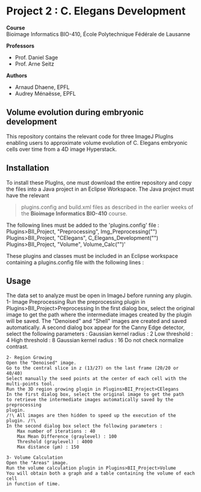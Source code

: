 # Project 2 : C. Elegans Development

**Course**
<br/>
Bioimage Informatics BIO-410, École Polytechnique Fédérale de Lausanne

**Professors**
- Prof. Daniel Sage
- Prof. Arne Seitz

**Authors**
- Arnaud Dhaene, EPFL
- Audrey Ménaësse, EPFL

## Volume evolution during embryonic development
This repository contains the relevant code for three ImageJ PlugIns 
enabling users to approximate volume evolution of C. Elegans embryonic
cells over time from a 4D image Hyperstack.


## Installation
To install these PlugIns, one must download the entire repository and copy the files 
into a Java project in an Eclipse Workspace. The Java project must have the relevant 
>plugins.config 
and
>build.xml 
files as described in the earlier weeks of the 
**Bioimage Informatics BIO-410** course.

The following lines must be added to the 'plugins.config' file :
Plugins>BII_Project, "Preprocessing", Img_Preprocessing("")
 Plugins>BII_Project, "CElegans", C_Elegans_Development("")
 Plugins>BII_Project, "Volume", Volume_Calc("")'


These plugins and classes must be included in an Eclipse workspace 
containing a plugins.config file with the following lines :
	

## Usage
The data set to analyze must be open in ImageJ before running any plugin.
	1- Image Preprocessing
	Run the preprocessing plugin in Plugins>BII_Project>Preprocessing
	In the first dialog box, select the original image to get the path 
	where the intermediate images created by the plugin will be saved.
	The "Denoised" and "Shell" images are created and saved automatically.
	A second dialog box appear for the Canny Edge detector, select the 
	following parameters :
		Gaussian kernel radius : 2
		Low threshold :		 4
		High threshold :	 8
		Gaussian kernel radius : 16
		Do not check normalize contrast.
	 
	2- Region Growing
	Open the "Denoised" image. 
	Go to the central slice in z (13/27) on the last frame (20/20 or 40/40)
	Select manually the seed points at the center of each cell with the
	multi-points tool.
	Run the 3D region growing plugin in Plugins>BII_Project>CElegans
	In the first dialog box, select the original image to get the path 
	to retrieve the intermediate images automatically saved by the preprocessing
	plugin.
	/!\ All images are then hidden to speed up the execution of the plugin. /!\
	In the second dialog box select the following parameters :
		Max number of iterations : 40
		Max Mean Difference (graylevel) : 100
		Threshold (graylevel) : 4000
		Max distance (µm) : 150

	3- Volume Calculation
	Open the "Areas" image.
	Run the volume calculation plugin in Plugins>BII_Project>Volume
	You will obtain both a graph and a table containing the volume of each cell
	in function of time.